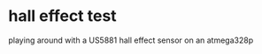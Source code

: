 hall effect test
================

playing around with a US5881 hall effect sensor on an atmega328p
